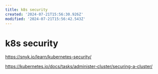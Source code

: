 ```yaml
---
title: k8s security
created: '2024-07-21T15:56:30.926Z'
modified: '2024-07-21T15:56:42.543Z'
---
```


# k8s security

https://snyk.io/learn/kubernetes-security/

https://kubernetes.io/docs/tasks/administer-cluster/securing-a-cluster/
